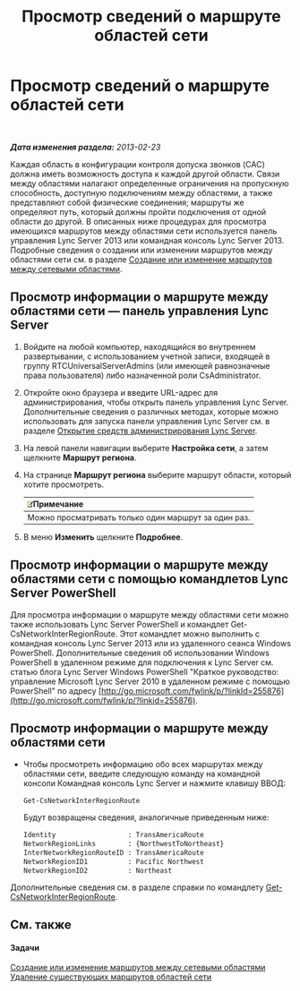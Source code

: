 ﻿---
title: Просмотр сведений о маршруте областей сети
TOCTitle: Просмотр сведений о маршруте областей сети
ms:assetid: 34dd9fa3-e695-4680-b244-3019298b5009
ms:mtpsurl: https://technet.microsoft.com/ru-ru/library/JJ688021(v=OCS.15)
ms:contentKeyID: 49887942
ms.date: 05/19/2016
mtps_version: v=OCS.15
ms.translationtype: HT
---

# Просмотр сведений о маршруте областей сети

 

_**Дата изменения раздела:** 2013-02-23_

Каждая область в конфигурации контроля допуска звонков (CAC) должна иметь возможность доступа к каждой другой области. Связи между областями налагают определенные ограничения на пропускную способность, доступную подключениям между областями, а также представляют собой физические соединения; маршруты же определяют путь, который должны пройти подключения от одной области до другой. В описанных ниже процедурах для просмотра имеющихся маршрутов между областями сети используется панель управления Lync Server 2013 или командная консоль Lync Server 2013. Подробные сведения о создании или изменении маршрутов между областями сети см. в разделе [Создание или изменение маршрутов между сетевыми областями](lync-server-2013-creating-or-modifying-network-region-routes.md).

## Просмотр информации о маршруте между областями сети — панель управления Lync Server

1.  Войдите на любой компьютер, находящийся во внутреннем развертывании, с использованием учетной записи, входящей в группу RTCUniversalServerAdmins (или имеющей равнозначные права пользователя) либо назначенной роли CsAdministrator.

2.  Откройте окно браузера и введите URL-адрес для администрирования, чтобы открыть панель управления Lync Server. Дополнительные сведения о различных методах, которые можно использовать для запуска панели управления Lync Server см. в разделе [Открытие средств администрирования Lync Server](lync-server-2013-open-lync-server-administrative-tools.md).

3.  На левой панели навигации выберите **Настройка сети**, а затем щелкните **Маршрут региона**.

4.  На странице **Маршрут региона** выберите маршрут области, который хотите просмотреть.
    
    <table>
    <thead>
    <tr class="header">
    <th><img src="images/Gg398412.note(OCS.15).gif" title="note" alt="note" />Примечание</th>
    </tr>
    </thead>
    <tbody>
    <tr class="odd">
    <td>Можно просматривать только один маршрут за один раз.</td>
    </tr>
    </tbody>
    </table>


5.  В меню **Изменить** щелкните **Подробнее**.

## Просмотр информации о маршруте между областями сети с помощью командлетов Lync Server PowerShell

Для просмотра информации о маршруте между областями сети можно также использовать Lync Server PowerShell и командлет Get-CsNetworkInterRegionRoute. Этот командлет можно выполнить с командная консоль Lync Server 2013 или из удаленного сеанса Windows PowerShell. Дополнительные сведения об использовании Windows PowerShell в удаленном режиме для подключения к Lync Server см. статью блога Lync Server Windows PowerShell "Краткое руководство: управление Microsoft Lync Server 2010 в удаленном режиме с помощью PowerShell" по адресу [http://go.microsoft.com/fwlink/p/?linkId=255876](http://go.microsoft.com/fwlink/p/?linkid=255876).

## Просмотр информации о маршруте между областями сети

  - Чтобы просмотреть информацию обо всех маршрутах между областями сети, введите следующую команду на командной консоли Командная консоль Lync Server и нажмите клавишу ВВОД:
    
        Get-CsNetworkInterRegionRoute
    
    Будут возвращены сведения, аналогичные приведенным ниже:
    
        Identity                  : TransAmericaRoute
        NetworkRegionLinks        : {NorthwestToNortheast}
        InterNetworkRegionRouteID : TransAmericaRoute
        NetworkRegionID1          : Pacific Northwest
        NetworkRegionID2          : Northeast

Дополнительные сведения см. в разделе справки по командлету [Get-CsNetworkInterRegionRoute](get-csnetworkinterregionroute.md).

## См. также

#### Задачи

[Создание или изменение маршрутов между сетевыми областями](lync-server-2013-creating-or-modifying-network-region-routes.md)  
[Удаление существующих маршрутов областей сети](lync-server-2013-deleting-existing-network-region-routes.md)

